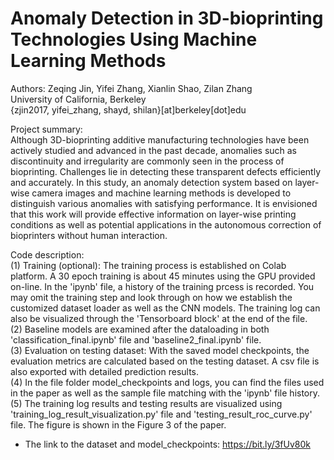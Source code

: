 # Anomaly Detection in 3D-bioprinting Technologies Using Machine Learning Methods

Authors: Zeqing Jin, Yifei Zhang, Xianlin Shao, Zilan Zhang  
University of California, Berkeley  
{zjin2017, yifei_zhang, shayd, shilan}[at]berkeley[dot]edu
  
Project summary:  
Although 3D-bioprinting additive manufacturing technologies have been actively studied and advanced in the past decade, anomalies such as discontinuity and irregularity are commonly seen in the process of bioprinting. Challenges lie in detecting these transparent defects efficiently and accurately. In this study, an anomaly detection system based on layer-wise camera images and machine learning methods is developed to distinguish various anomalies with satisfying performance. It is envisioned that this work will provide effective information on layer-wise printing conditions as well as potential applications in the autonomous correction of bioprinters without human interaction.  

Code description:  
(1) Training (optional): The training process is established on Colab platform. A 30 epoch training is about 45 minutes using the GPU provided on-line. In the 'ipynb' file, a history of the training prcess is recorded. You may omit the training step and look through on how we establish the customized dataset loader as well as the CNN models. The training log can also be visualized through the 'Tensorboard block' at the end of the file.  
(2) Baseline models are examined after the dataloading in both 'classification_final.ipynb' file and 'baseline2_final.ipynb' file.  
(3) Evaluation on testing dataset: With the saved model checkpoints, the evaluation metrics are calculated based on the testing dataset. A csv file is also exported with detailed prediction results.  
(4) In the file folder model_checkpoints and logs, you can find the files used in the paper as well as the sample file matching with the 'ipynb' file history.   
(5) The training log results and testing results are visualized using 'training_log_result_visualization.py' file and 'testing_result_roc_curve.py' file. The figure is shown in the Figure 3 of the paper.  
* The link to the dataset and model_checkpoints: https://bit.ly/3fUv80k
